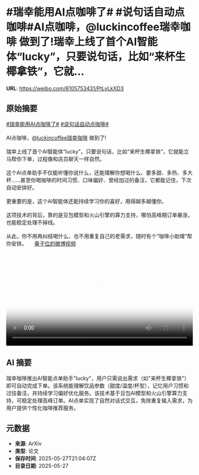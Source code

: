 # #瑞幸能用AI点咖啡了# #说句话自动点咖啡#AI点咖啡，@luckincoffee瑞幸咖啡 做到了!瑞幸上线了首个AI智能体“lucky”，只要说句话，比如“来杯生椰拿铁”，它就...

**URL**: https://weibo.com/6105753431/PtLyLkXD3

## 原始摘要

<a href="https://m.weibo.cn/search?containerid=231522type%3D1%26t%3D10%26q%3D%23%E7%91%9E%E5%B9%B8%E8%83%BD%E7%94%A8AI%E7%82%B9%E5%92%96%E5%95%A1%E4%BA%86%23&amp;extparam=%23%E7%91%9E%E5%B9%B8%E8%83%BD%E7%94%A8AI%E7%82%B9%E5%92%96%E5%95%A1%E4%BA%86%23" data-hide=""><span class="surl-text">#瑞幸能用AI点咖啡了#</span></a> <a href="https://m.weibo.cn/search?containerid=231522type%3D1%26t%3D10%26q%3D%23%E8%AF%B4%E5%8F%A5%E8%AF%9D%E8%87%AA%E5%8A%A8%E7%82%B9%E5%92%96%E5%95%A1%23&amp;extparam=%23%E8%AF%B4%E5%8F%A5%E8%AF%9D%E8%87%AA%E5%8A%A8%E7%82%B9%E5%92%96%E5%95%A1%23" data-hide=""><span class="surl-text">#说句话自动点咖啡#</span></a><br><br>AI点咖啡，<a href="https://weibo.com/n/luckincoffee%E7%91%9E%E5%B9%B8%E5%92%96%E5%95%A1">@luckincoffee瑞幸咖啡</a> 做到了!<br><br>瑞幸上线了首个AI智能体“lucky”，只要说句话，比如“来杯生椰拿铁”，它就能立马帮你下单，过程像和店员聊天一样自然。<br><br>这个AI点单助手不仅能听懂你说什么，还能理解你想喝什么、要多甜、多热、多大杯……甚至你喝咖啡的时间习惯、口味偏好、曾经加过的备注，它都能记住，下次自动安排好。<br><br>更重要的是，这个AI智能体还能持续学习你的喜好，用得越多越懂你。<br><br>这项技术的背后，靠的是豆包模型和火山引擎的算力支持，哪怕高峰期订单暴涨，也能稳定处理不掉线。<br><br>从此，你不用再纠结喝什么、也不用重复自己的老需求，随时有个“咖啡小助理”帮你安排。 <a href="https://video.weibo.com/show?fid=1034:5170942889099277" data-hide=""><span class="url-icon"><img style="width: 1rem;height: 1rem" src="https://h5.sinaimg.cn/upload/2015/09/25/3/timeline_card_small_video_default.png" referrerpolicy="no-referrer"></span><span class="surl-text">量子位的微博视频</span></a><br clear="both"><div style="clear: both"></div><video controls="controls" poster="https://tvax1.sinaimg.cn/orj480/006Fd7o3ly1i1u3qf90cjj30zk0k074z.jpg" style="width: 100%"><source src="https://f.video.weibocdn.com/o0/ln40HGqrlx08ozyJtWxa01041200nhyJ0E010.mp4?label=mp4_720p&amp;template=1280x720.25.0&amp;ori=0&amp;ps=1CwnkDw1GXwCQx&amp;Expires=1748383346&amp;ssig=SfTGU%2BM9kd&amp;KID=unistore,video"><source src="https://f.video.weibocdn.com/o0/W6mO6vGplx08ozyIuobe01041200cri00E010.mp4?label=mp4_hd&amp;template=852x480.25.0&amp;ori=0&amp;ps=1CwnkDw1GXwCQx&amp;Expires=1748383346&amp;ssig=nAxZRUVt0K&amp;KID=unistore,video"><source src="https://f.video.weibocdn.com/o0/J2AwjKMKlx08ozyIf0pi010412008bUA0E010.mp4?label=mp4_ld&amp;template=640x360.25.0&amp;ori=0&amp;ps=1CwnkDw1GXwCQx&amp;Expires=1748383346&amp;ssig=p4AO%2BDMb8k&amp;KID=unistore,video"><p>视频无法显示，请前往<a href="https://video.weibo.com/show?fid=1034%3A5170942889099277" target="_blank" rel="noopener noreferrer">微博视频</a>观看。</p></video>

## AI 摘要

瑞幸咖啡推出AI智能点单助手"lucky"，用户只需说出需求（如"来杯生椰拿铁"）即可自动完成下单。该系统能理解饮品参数（甜度/温度/杯型），记忆用户习惯和过往备注，并持续学习偏好优化服务。该技术基于豆包AI模型和火山引擎算力支持，可稳定处理高峰订单。AI点单实现了自然对话式交互，免除重复输入需求，为用户提供个性化咖啡推荐服务。

## 元数据

- **来源**: ArXiv
- **类型**: 论文
- **保存时间**: 2025-05-27T21:04:07Z
- **目录日期**: 2025-05-27
